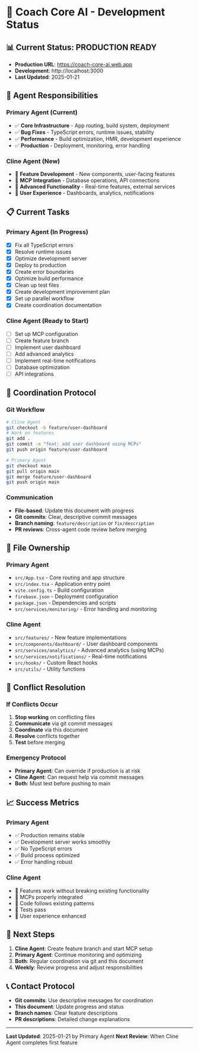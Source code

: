 # 🚀 Coach Core AI - Development Status

## 📊 **Current Status: PRODUCTION READY**
- **Production URL**: https://coach-core-ai.web.app
- **Development**: http://localhost:3000
- **Last Updated**: 2025-01-21

## 🎯 **Agent Responsibilities**

### **Primary Agent (Current)**
- ✅ **Core Infrastructure** - App routing, build system, deployment
- ✅ **Bug Fixes** - TypeScript errors, runtime issues, stability
- ✅ **Performance** - Build optimization, HMR, development experience
- ✅ **Production** - Deployment, monitoring, error handling

### **Cline Agent (New)**
- 🔄 **Feature Development** - New components, user-facing features
- 🔄 **MCP Integration** - Database operations, API connections
- 🔄 **Advanced Functionality** - Real-time features, external services
- 🔄 **User Experience** - Dashboards, analytics, notifications

## 📋 **Current Tasks**

### **Primary Agent (In Progress)**
- [x] Fix all TypeScript errors
- [x] Resolve runtime issues
- [x] Optimize development server
- [x] Deploy to production
- [x] Create error boundaries
- [x] Optimize build performance
- [x] Clean up test files
- [x] Create development improvement plan
- [x] Set up parallel workflow
- [x] Create coordination documentation

### **Cline Agent (Ready to Start)**
- [ ] Set up MCP configuration
- [ ] Create feature branch
- [ ] Implement user dashboard
- [ ] Add advanced analytics
- [ ] Implement real-time notifications
- [ ] Database optimization
- [ ] API integrations

## 🔄 **Coordination Protocol**

### **Git Workflow**
```bash
# Cline Agent
git checkout -b feature/user-dashboard
# Work on features
git add .
git commit -m "feat: add user dashboard using MCPs"
git push origin feature/user-dashboard

# Primary Agent
git checkout main
git pull origin main
git merge feature/user-dashboard
git push origin main
```

### **Communication**
- **File-based**: Update this document with progress
- **Git commits**: Clear, descriptive commit messages
- **Branch naming**: `feature/description` or `fix/description`
- **PR reviews**: Cross-agent code review before merging

## 📁 **File Ownership**

### **Primary Agent**
- `src/App.tsx` - Core routing and app structure
- `src/index.tsx` - Application entry point
- `vite.config.ts` - Build configuration
- `firebase.json` - Deployment configuration
- `package.json` - Dependencies and scripts
- `src/services/monitoring/` - Error handling and monitoring

### **Cline Agent**
- `src/features/` - New feature implementations
- `src/components/dashboard/` - User dashboard components
- `src/services/analytics/` - Advanced analytics (using MCPs)
- `src/services/notifications/` - Real-time notifications
- `src/hooks/` - Custom React hooks
- `src/utils/` - Utility functions

## 🚨 **Conflict Resolution**

### **If Conflicts Occur**
1. **Stop working** on conflicting files
2. **Communicate** via git commit messages
3. **Coordinate** via this document
4. **Resolve** conflicts together
5. **Test** before merging

### **Emergency Protocol**
- **Primary Agent**: Can override if production is at risk
- **Cline Agent**: Can request help via commit messages
- **Both**: Must test before pushing to main

## 📈 **Success Metrics**

### **Primary Agent**
- ✅ Production remains stable
- ✅ Development server works smoothly
- ✅ No TypeScript errors
- ✅ Build process optimized
- ✅ Error handling robust

### **Cline Agent**
- 🔄 Features work without breaking existing functionality
- 🔄 MCPs properly integrated
- 🔄 Code follows existing patterns
- 🔄 Tests pass
- 🔄 User experience enhanced

## 🔄 **Next Steps**

1. **Cline Agent**: Create feature branch and start MCP setup
2. **Primary Agent**: Continue monitoring and optimizing
3. **Both**: Regular coordination via git and this document
4. **Weekly**: Review progress and adjust responsibilities

## 📞 **Contact Protocol**

- **Git commits**: Use descriptive messages for coordination
- **This document**: Update progress and status
- **Branch names**: Clear feature descriptions
- **PR descriptions**: Detailed change explanations

---

**Last Updated**: 2025-01-21 by Primary Agent
**Next Review**: When Cline Agent completes first feature